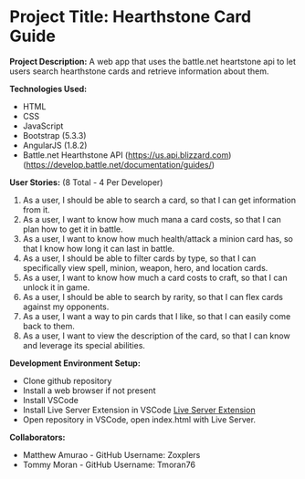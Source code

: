 # Project Title: Hearthstone Card Guide

**Project Description:** A web app that uses the battle.net heartstone api to let users search hearthstone cards and retrieve information about them. 

**Technologies Used:**

*   HTML
*   CSS
*   JavaScript
*   Bootstrap (5.3.3)
*   AngularJS (1.8.2)
*   Battle.net Hearthstone API (https://us.api.blizzard.com) (https://develop.battle.net/documentation/guides/)

**User Stories:** (8 Total - 4 Per Developer)

1.  As a user, I should be able to search a card, so that I can get information from it.
2.  As a user, I want to know how much mana a card costs, so that I can plan how to get it in battle.
3.  As a user, I want to know how much health/attack a minion card has, so that I know how long it can last in battle.
4.  As a user, I should be able to filter cards by type, so that I can specifically view spell, minion, weapon, hero, and location cards.
5.  As a user, I want to know how much a card costs to craft, so that I can unlock it in game.
6.  As a user, I should be able to search by rarity, so that I can flex cards against my opponents.
7.  As a user, I want a way to pin cards that I like, so that I can easily come back to them.
8.  As a user, I want to view the description of the card, so that I can know and leverage its special abilities.

**Development Environment Setup:**

*   Clone github repository
*   Install a web browser if not present
*   Install VSCode
*   Install Live Server Extension in VSCode [Live Server Extension](https://marketplace.visualstudio.com/items?itemName=ritwickdey.LiveServer)
*   Open repository in VSCode, open index.html with Live Server.

**Collaborators:**

*   Matthew Amurao - GitHub Username: Zoxplers
*   Tommy Moran - GitHub Username: Tmoran76
